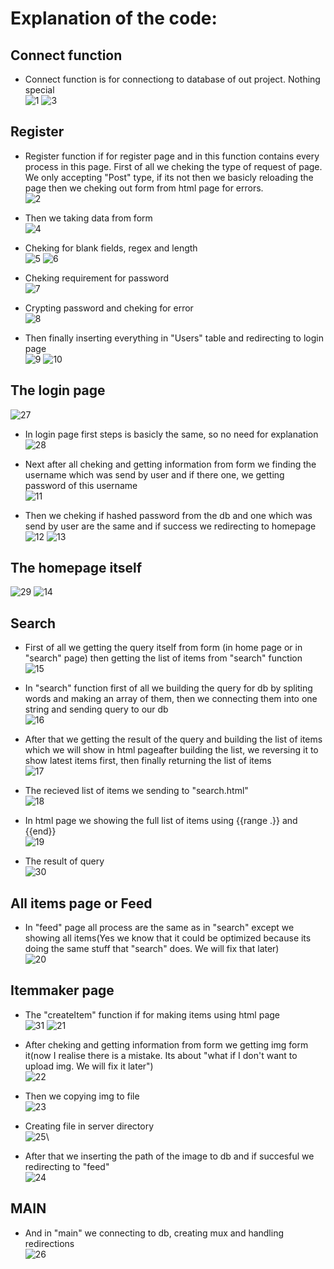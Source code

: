 # Explanation of the code:

## Connect function
 - Connect function is for connectiong to database of out project. Nothing special\
![1](https://github.com/Enderstyles/Best-team/blob/main/data/pictures/screen001.jpg)
![3](https://github.com/Enderstyles/Best-team/blob/main/data/pictures/screen003.jpg)

## Register
 - Register function if for register page and in this function contains every process in this page. 
First of all we cheking the type of request of page. We only accepting "Post" type, if its not then we basicly reloading the page then we cheking out form from html page for errors.\
![2](https://github.com/Enderstyles/Best-team/blob/main/data/pictures/screen002.jpg)

 - Then we taking data from form\
![4](https://github.com/Enderstyles/Best-team/blob/main/data/pictures/screen004.jpg)

 - Cheking for blank fields, regex and length\
![5](https://github.com/Enderstyles/Best-team/blob/main/data/pictures/screen005.jpg)
![6](https://github.com/Enderstyles/Best-team/blob/main/data/pictures/screen006.jpg)

 - Cheking requirement for password\
![7](https://github.com/Enderstyles/Best-team/blob/main/data/pictures/screen007.jpg)

 - Crypting password and cheking for error\
![8](https://github.com/Enderstyles/Best-team/blob/main/data/pictures/screen008.jpg)

 - Then finally inserting everything in "Users" table and redirecting to login page\
![9](https://github.com/Enderstyles/Best-team/blob/main/data/pictures/screen009.jpg)
![10](https://github.com/Enderstyles/Best-team/blob/main/data/pictures/screen010.jpg)


## The login page
![27](https://github.com/Enderstyles/Best-team/blob/main/data/pictures/screen027.jpg)

 - In login page first steps is basicly the same, so no need for explanation\
![28](https://github.com/Enderstyles/Best-team/blob/main/data/pictures/screen028.jpg)

 - Next after all cheking and getting information from form we finding the username which was send by user and if there one, we getting password of this username\
![11](https://github.com/Enderstyles/Best-team/blob/main/data/pictures/screen011.jpg)

 - Then we cheking if hashed password from the db and one which was send by user are the same and if success we redirecting to homepage\
![12](https://github.com/Enderstyles/Best-team/blob/main/data/pictures/screen012.jpg)
![13](https://github.com/Enderstyles/Best-team/blob/main/data/pictures/screen013.jpg)


## The homepage itself
![29](https://github.com/Enderstyles/Best-team/blob/main/data/pictures/screen029.jpg)
![14](https://github.com/Enderstyles/Best-team/blob/main/data/pictures/screen014.jpg)


## Search
 - First of all we getting the query itself from form (in home page or in "search" page) then getting the list of items from "search" function\
![15](https://github.com/Enderstyles/Best-team/blob/main/data/pictures/screen015.jpg)

 - In "search" function first of all we building the query for db by spliting words and making an array of them,  then we connecting them into one string and sending query to our db\
![16](https://github.com/Enderstyles/Best-team/blob/main/data/pictures/screen016.jpg)

 - After that we getting the result of the query and building the list of items which we will show in html pageafter building the list, we reversing it to show latest items first, then finally returning the list of items\
![17](https://github.com/Enderstyles/Best-team/blob/main/data/pictures/screen017.jpg)

 - The recieved list of items we sending to "search.html"\
![18](https://github.com/Enderstyles/Best-team/blob/main/data/pictures/screen018.jpg)


 - In html page we showing the full list of items using {{range .}} and {{end}}\
![19](https://github.com/Enderstyles/Best-team/blob/main/data/pictures/screen019.jpg)

 - The result of query\
![30](https://github.com/Enderstyles/Best-team/blob/main/data/pictures/screen030.jpg)


## All items page or Feed
 - In "feed" page all process are the same as in "search" except we showing all items(Yes we know that it could be optimized because its doing the same stuff that "search" does. We will fix that later)\
![20](https://github.com/Enderstyles/Best-team/blob/main/data/pictures/screen020.jpg)

## Itemmaker page
- The "createItem" function if for making items using html page\
![31](https://github.com/Enderstyles/Best-team/blob/main/data/pictures/screen031.jpg)
![21](https://github.com/Enderstyles/Best-team/blob/main/data/pictures/screen021.jpg)

 - After cheking and getting information from form we getting img form it(now I realise there is a mistake. Its about "what if I don't want to upload img. We will fix it later")\
![22](https://github.com/Enderstyles/Best-team/blob/main/data/pictures/screen022.jpg)

 - Then we copying img to file\
![23](https://github.com/Enderstyles/Best-team/blob/main/data/pictures/screen023.jpg)

 - Creating file in server directory\
![25](https://github.com/Enderstyles/Best-team/blob/main/data/pictures/screen025.jpg)\

 - After that we inserting the path of the image to db and if succesful we redirecting to "feed"\
![24](https://github.com/Enderstyles/Best-team/blob/main/data/pictures/screen024.jpg)

## MAIN
 - And in "main" we connecting to db, creating mux and handling redirections\
![26](https://github.com/Enderstyles/Best-team/blob/main/data/pictures/screen026.jpg)
